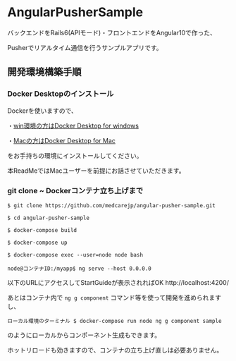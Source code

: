 # AngularPusherSample

バックエンドをRails6(APIモード)・フロントエンドをAngular10で作った、

Pusherでリアルタイム通信を行うサンプルアプリです。

## 開発環境構築手順

### Docker Desktopのインストール

Dockerを使いますので、

・[win環境の方はDocker Desktop for windows](https://docs.docker.jp/docker-for-windows/install.html)

・[Macの方はDocker Desktop for Mac](https://docs.docker.jp/docker-for-mac/install.html)

をお手持ちの環境にインストールしてください。

本ReadMeではMacユーザーを前提にお話させていただきます。

### git clone ~ Dockerコンテナ立ち上げまで

```
$ git clone https://github.com/medcarejp/angular-pusher-sample.git
```

```
$ cd angular-pusher-sample
```

```
$ docker-compose build
```

```
$ docker-compose up
```

```
$ docker-compose exec --user=node node bash
```

```
node@コンテナID:/myapp$ ng serve --host 0.0.0.0
```

以下のURLにアクセスしてStartGuideが表示されればOK
http://localhost:4200/

あとはコンテナ内で ```ng g component``` コマンド等を使って開発を進められますし、

```
ローカル環境のターミナル $ docker-compose run node ng g component sample
```

のようにローカルからコンポーネント生成もできます。

ホットリロードも効きますので、コンテナの立ち上げ直しは必要ありません。
